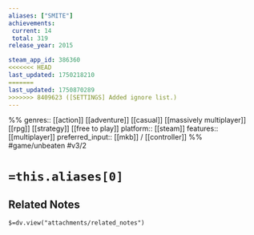 ```yaml
---
aliases: ["SMITE"]
achievements:
 current: 14
 total: 319
release_year: 2015

steam_app_id: 386360
<<<<<<< HEAD
last_updated: 1750218210
=======
last_updated: 1750870289
>>>>>>> 8409623 ([SETTINGS] Added ignore list.)
---
```

%%
genres:: [[action]] [[adventure]] [[casual]] [[massively multiplayer]] [[rpg]] [[strategy]] [[free to play]]
platform:: [[steam]]
features:: [[multiplayer]]
preferred_input:: [[mkb]] / [[controller]]
%%
#game/unbeaten
#v3/2

# `=this.aliases[0]`
## Related Notes
`$=dv.view("attachments/related_notes")`